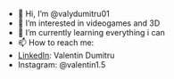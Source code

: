 - 👋 Hi, I’m @valydumitru01
- 👀 I’m interested in videogames and 3D
- 🌱 I’m currently learning everything i can
- 📫 How to reach me:
- [LinkedIn](https://www.linkedin.com/in/valentin-dumitru-a4703a211/): Valentin Dumitru
- Instagram: @valentin1.5
